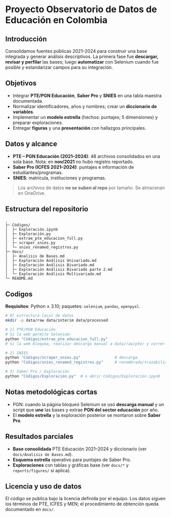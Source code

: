 # Proyecto Observatorio de Datos de Educación en Colombia

## Introducción
Consolidamos fuentes públicas 2021–2024 para construir una base integrada y generar análisis descriptivos. La primera fase fue **descargar, revisar y perfilar** las bases; luego **automatizar** con Selenium cuando fue posible y estandarizar campos para su integración.

## Objetivos
- Integrar **PTE/PGN Educación**, **Saber Pro** y **SNIES** en una tabla maestra documentada.
- Normalizar identificadores, años y nombres; crear un **diccionario de variables**.
- Implementar un **modelo estrella** (hechos: puntajes; 5 dimensiones) y preparar exploraciones.
- Entregar **figuras** y una **presentación** con hallazgos principales.

## Datos y alcance
- **PTE – PGN Educación (2021–2024)**: 48 archivos consolidados en una sola base. Nota: en **nov/2021** no hubo registro reportado.
- **Saber Pro (ICFES 2021–2024)**: puntajes e información de estudiantes/programas.
- **SNIES**: matrícula, instituciones y programas.

> Los archivos de datos **no se suben al repo** por tamaño. Se almacenan en OneDrive. 

## Estructura del repositorio
~~~text
.
├─ Códigos/
│  ├─ Exploración.ipynb
│  ├─ Exploración.py
│  ├─ extrae_pte_educacion_full.py
│  ├─ scraper_snies.py
│  └─ snies_renamed_registros.py
├─ docs/
│  ├─ Analisis de Bases.md
│  ├─ Exploración Análisis Univariado.md
│  ├─ Exploración Análisis Bivariado.md
│  ├─ Exploración Análisis Bivariado parte 2.md
│  └─ Exploración Análisis Multivariado.md
└─ README.md
~~~

## Codigos
**Requisitos**: Python ≥ 3.10; paquetes: `selenium`, `pandas`, `openpyxl`.

~~~bash
# 0) estructura local de datos 
mkdir -p data/raw data/interim data/processed

# 1) PTE/PGN Educación
# Si la web permite Selenium:
python "Códigos/extrae_pte_educacion_full.py"
# Si la web bloquea, realizar descarga manual a data/raw/pte/ y correr el script para consolidar.

# 2) SNIES
python "Códigos/scraper_snies.py"               # descarga
python "Códigos/snies_renamed_registros.py"     # renombrado/trazabilidad

# 3) Saber Pro / Exploración
python "Códigos/Exploración.py"  # o abrir Códigos/Exploración.ipynb
~~~

## Notas metodológicas cortas
- PGN: cuando la página bloqueó Selenium se usó **descarga manual** y un script que **une** las bases y extrae **PGN del sector educación** por año.
- El **modelo estrella** y la exploración posterior se montaron sobre **Saber Pro**.

## Resultados parciales
- **Base consolidada** PTE Educación 2021–2024 y diccionario (ver `docs/Analisis de Bases.md`).
- **Esquema estrella** operativo para puntajes de Saber Pro.
- **Exploraciones** con tablas y gráficas base (ver `docs/*` y `reports/figures/` si aplica).

## Licencia y uso de datos
El código se publica bajo la licencia definida por el equipo. Los datos siguen los términos de PTE, ICFES y MEN; el procedimiento de obtención queda documentado en `docs/`.
